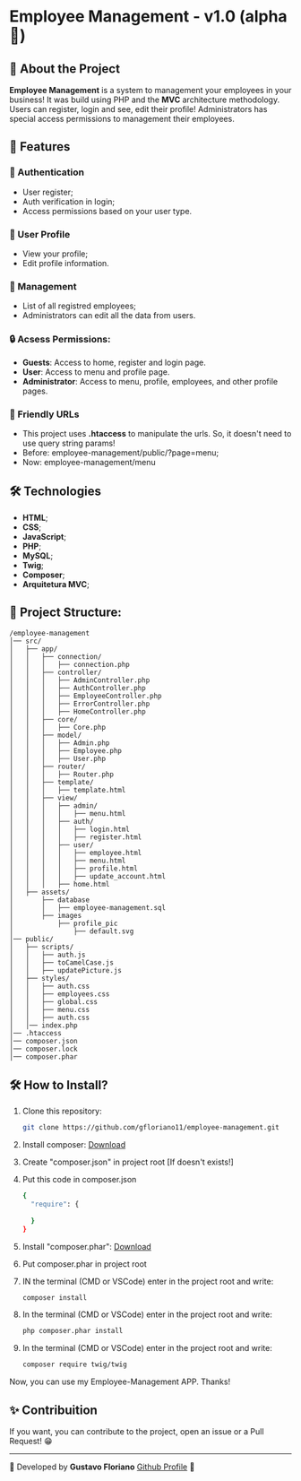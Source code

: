 # Employee Management - v1.0 (alpha 🤣)

## 📌 About the Project

**Employee Management** is a system to management your employees in your business! It was build using PHP and the **MVC** architecture methodology. Users can register, login and see, edit their profile!
Administrators has special access permissions to management their employees. 

## 🚀 Features

### 📝 Authentication

- User register;
- Auth verification in login;
- Access permissions based on your user type.

### 👤 User Profile

- View your profile;
- Edit profile information.

### 🏢 Management

- List of all registred employees;
- Administrators can edit all the data from users.

### 🔒 Acsess Permissions:

- **Guests**: Access to home, register and login page. 
- **User**: Access to menu and profile page.
- **Administrator**: Access to menu, profile, employees, and other profile pages.

### 🛜 Friendly URLs

- This project uses **.htaccess** to manipulate the urls. So, it doesn't need to use query string params!
- Before: employee-management/public/?page=menu;
- Now: employee-management/menu

## 🛠️ Technologies

- **HTML**;
- **CSS**;
- **JavaScript**;
- **PHP**;
- **MySQL**;
- **Twig**;
- **Composer**;
- **Arquitetura MVC**;

## 📂 Project Structure:

```
/employee-management
│── src/
│   ├── app/
│   │   ├── connection/
│   │   │   ├── connection.php
│   │   ├── controller/
│   │   │   ├── AdminController.php
│   │   │   ├── AuthController.php
│   │   │   ├── EmployeeController.php
│   │   │   ├── ErrorController.php
│   │   │   ├── HomeController.php
│   │   ├── core/
│   │   │   ├── Core.php
│   │   ├── model/
│   │   │   ├── Admin.php
│   │   │   ├── Employee.php
│   │   │   ├── User.php
│   │   ├── router/
│   │   │   ├── Router.php
│   │   ├── template/
│   │   │   ├── template.html
│   │   ├── view/
│   │   │   ├── admin/
│   │   │   │   ├── menu.html
│   │   │   ├── auth/
│   │   │   │   ├── login.html
│   │   │   │   ├── register.html
│   │   │   ├── user/
│   │   │   │   ├── employee.html
│   │   │   │   ├── menu.html
│   │   │   │   ├── profile.html
│   │   │   │   ├── update_account.html
│   │   │   ├── home.html
│   ├── assets/
│       ├── database
│       │   ├── employee-management.sql
│       ├── images
│           ├── profile_pic
│               ├── default.svg
│── public/
│   ├── scripts/
│   │   ├── auth.js
│   │   ├── toCamelCase.js
│   │   ├── updatePicture.js
│   ├── styles/
│   │   ├── auth.css
│   │   ├── employees.css
│   │   ├── global.css
│   │   ├── menu.css
│   │   ├── auth.css
│   │── index.php
│── .htaccess
│── composer.json
│── composer.lock
│── composer.phar
```

## 🛠️ How to Install?

1. Clone this repository:
   ```sh
   git clone https://github.com/gfloriano11/employee-management.git
   ```
2. Install composer:
   <a href="https://getcomposer.org/Composer-Setup.exe">Download</a>

3. Create "composer.json" in project root [If doesn't exists!]

4. Put this code in composer.json
   ```sh
   {
     "require": {
      
     }
   }
   ```

5. Install "composer.phar":
  <a href="https://getcomposer.org/composer.phar">Download</a>

6. Put composer.phar in project root

7. IN the terminal (CMD or VSCode) enter in the project root and write:
   ```sh
   composer install
   ```

8. In the terminal (CMD or VSCode) enter in the project root and write:
   ```sh
   php composer.phar install
   ```

9. In the terminal (CMD or VSCode) enter in the project root and write:
   ```sh
   composer require twig/twig
   ```
Now, you can use my Employee-Management APP. Thanks!

## ✨ Contribuition

If you want, you can contribute to the project, open an issue or a Pull Request! 😁

---

📌 Developed by **Gustavo Floriano** <a href="github.com/gfloriano11">Github Profile</a> 🚀
